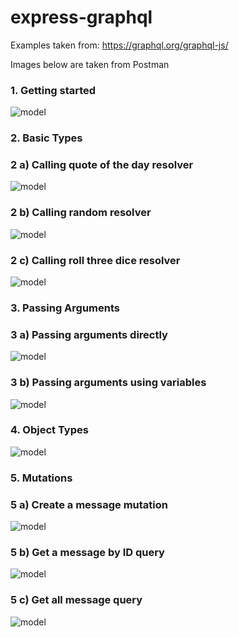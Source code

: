 # express-graphql

Examples taken from: https://graphql.org/graphql-js/

Images below are taken from Postman

### 1. Getting started

![model](https://raw.githubusercontent.com/mmackenzie-syd/express-graphql/main/postman-image/1.png)

### 2. Basic Types

### 2 a) Calling quote of the day resolver
![model](https://raw.githubusercontent.com/mmackenzie-syd/express-graphql/main/postman-image/2a.png)

### 2 b) Calling random resolver
![model](https://raw.githubusercontent.com/mmackenzie-syd/express-graphql/main/postman-image/2b.png)

### 2 c) Calling roll three dice resolver
![model](https://raw.githubusercontent.com/mmackenzie-syd/express-graphql/main/postman-image/2c.png)


### 3. Passing Arguments

### 3 a) Passing arguments directly 
![model](https://raw.githubusercontent.com/mmackenzie-syd/express-graphql/main/postman-image/3a.png)

### 3 b) Passing arguments using variables
![model](https://raw.githubusercontent.com/mmackenzie-syd/express-graphql/main/postman-image/3b.png)

### 4. Object Types

![model](https://raw.githubusercontent.com/mmackenzie-syd/express-graphql/main/postman-image/4.png)

### 5. Mutations

### 5 a) Create a message mutation
![model](https://raw.githubusercontent.com/mmackenzie-syd/express-graphql/main/postman-image/5a.png)

### 5 b) Get a message by ID query
![model](https://raw.githubusercontent.com/mmackenzie-syd/express-graphql/main/postman-image/5b.png)

### 5 c) Get all message query
![model](https://raw.githubusercontent.com/mmackenzie-syd/express-graphql/main/postman-image/5c.png)


